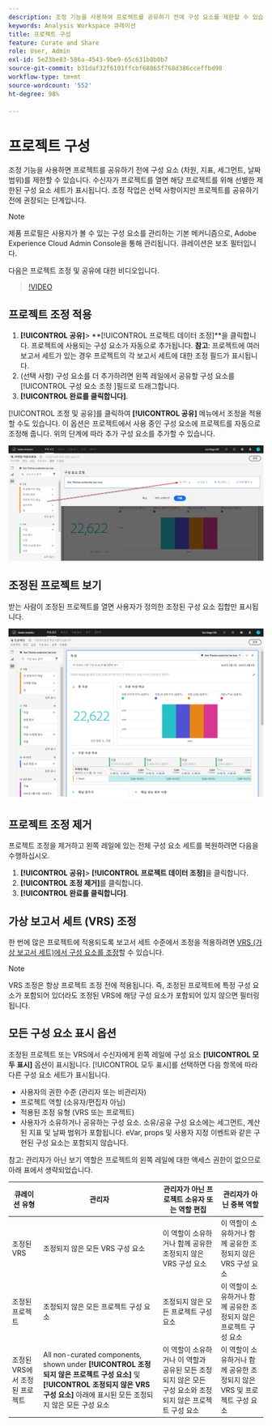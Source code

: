 ```yaml
---
description: 조정 기능을 사용하여 프로젝트를 공유하기 전에 구성 요소를 제한할 수 있습니다.
keywords: Analysis Workspace 큐레이션
title: 프로젝트 구성
feature: Curate and Share
role: User, Admin
exl-id: 5e23be83-586a-4543-9be9-65c631b8b0b7
source-git-commit: b31daf32f6101ffcbf68865f768d386cceffbd98
workflow-type: tm+mt
source-wordcount: '552'
ht-degree: 98%

---
```


# 프로젝트 구성

조정 기능을 사용하면 프로젝트를 공유하기 전에 구성 요소 (차원, 지표, 세그먼트, 날짜 범위)를 제한할 수 있습니다. 수신자가 프로젝트를 열면 해당 프로젝트를 위해 선별한 제한된 구성 요소 세트가 표시됩니다. 조정 작업은 선택 사항이지만 프로젝트를 공유하기 전에 권장되는 단계입니다.

>[!NOTE]
> 제품 프로필은 사용자가 볼 수 있는 구성 요소를 관리하는 기본 메커니즘으로, Adobe Experience Cloud Admin Console을 통해 관리됩니다. 큐레이션은 보조 필터입니다.

다음은 프로젝트 조정 및 공유에 대한 비디오입니다.

>[!VIDEO](https://video.tv.adobe.com/v/24711/?quality=12)

## 프로젝트 조정 적용

1. **[!UICONTROL 공유]**> **[!UICONTROL 프로젝트 데이터 조정]**을 클릭합니다.
프로젝트에 사용되는 구성 요소가 자동으로 추가됩니다.
   **참고**: 프로젝트에 여러 보고서 세트가 있는 경우 프로젝트의 각 보고서 세트에 대한 조정 필드가 표시됩니다.
1. (선택 사항) 구성 요소를 더 추가하려면 왼쪽 레일에서 공유할 구성 요소를 [!UICONTROL 구성 요소 조정 ]필드로 드래그합니다.
1. **[!UICONTROL 완료를 클릭합니다]**.

[!UICONTROL 조정 및 공유]를 클릭하여 **[!UICONTROL 공유]** 메뉴에서 조정을 적용할 수도 있습니다. 이 옵션은 프로젝트에서 사용 중인 구성 요소에 프로젝트를 자동으로 조정해 줍니다. 위의 단계에 따라 추가 구성 요소를 추가할 수 있습니다.

![](assets/curation-field.png)

## 조정된 프로젝트 보기

받는 사람이 조정된 프로젝트를 열면 사용자가 정의한 조정된 구성 요소 집합만 표시됩니다.

![](assets/curate-project.png)

## 프로젝트 조정 제거

프로젝트 조정을 제거하고 왼쪽 레일에 있는 전체 구성 요소 세트를 복원하려면 다음을 수행하십시오.

1. **[!UICONTROL 공유]**> **[!UICONTROL 프로젝트 데이터 조정]**&#x200B;을 클릭합니다.
1. **[!UICONTROL 조정 제거]**&#x200B;를 클릭합니다.
1. **[!UICONTROL 완료를 클릭합니다]**.

## 가상 보고서 세트 (VRS) 조정

한 번에 많은 프로젝트에 적용되도록 보고서 세트 수준에서 조정을 적용하려면 [VRS (가상 보고서 세트)에서 구성 요소를 조정](https://experienceleague.adobe.com/docs/analytics/components/virtual-report-suites/vrs-components.html?lang=ko-KR)할 수 있습니다.

>[!NOTE]
> VRS 조정은 항상 프로젝트 조정 전에 적용됩니다. 즉, 조정된 프로젝트에 특정 구성 요소가 포함되어 있더라도 조정된 VRS에 해당 구성 요소가 포함되어 있지 않으면 필터링됩니다.

## 모든 구성 요소 표시 옵션

조정된 프로젝트 또는 VRS에서 수신자에게 왼쪽 레일에 구성 요소 **[!UICONTROL 모두 표시]** 옵션이 표시됩니다. [!UICONTROL 모두 표시]를 선택하면 다음 항목에 따라 다른 구성 요소 세트가 표시됩니다.

* 사용자의 권한 수준 (관리자 또는 비관리자)
* 프로젝트 역할 (소유자/편집자 아님)
* 적용된 조정 유형 (VRS 또는 프로젝트)
* 사용자가 소유하거나 공유하는 구성 요소. 소유/공유 구성 요소에는 세그먼트, 계산된 지표 및 날짜 범위가 포함됩니다. eVar, props 및 사용자 지정 이벤트와 같은 구현된 구성 요소는 포함되지 않습니다.

참고: 관리자가 아닌 보기 역할은 프로젝트의 왼쪽 레일에 대한 액세스 권한이 없으므로 아래 표에서 생략되었습니다.

| 큐레이션 유형 | 관리자 | 관리자가 아닌 프로젝트 소유자 또는 역할 편집 | 관리자가 아닌 중복 역할 |
|---|---|---|---|
| 조정된 VRS | 조정되지 않은 모든 VRS 구성 요소 | 이 역할이 소유하거나 함께 공유한 조정되지 않은 VRS 구성 요소 | 이 역할이 소유하거나 함께 공유한 조정되지 않은 VRS 구성 요소 |
| 조정된 프로젝트 | 조정되지 않은 모든 프로젝트 구성 요소 | 조정되지 않은 모든 프로젝트 구성 요소 | 이 역할이 소유하거나 함께 공유한 조정되지 않은 프로젝트 구성 요소 |
| 조정된 VRS에서 조정된 프로젝트 | All non-curated components, shown under **[!UICONTROL 조정되지 않은 프로젝트 구성 요소]** 및 **[!UICONTROL 조정되지 않은 VRS 구성 요소]** 아래에 표시된 모든 조정되지 않은 모든 구성 요소 | 이 역할이 소유하거나 이 역할과 공유된 모든 조정되지 않은 모든 구성 요소와 조정되지 않은 프로젝트 구성 요소 | 이 역할이 소유하거나 함께 공유한 조정되지 않은 VRS 및 프로젝트 구성 요소 |
